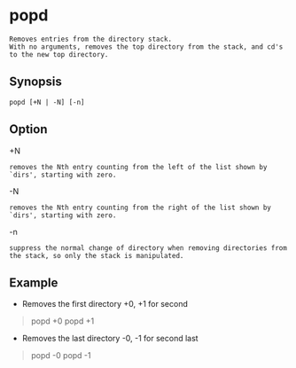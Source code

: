 # popd

    Removes entries from the directory stack. 
    With no arguments, removes the top directory from the stack, and cd's to the new top directory.

## Synopsis

`popd [+N | -N] [-n]`

## Option

+N

    removes the Nth entry counting from the left of the list shown by `dirs', starting with zero.
-N

    removes the Nth entry counting from the right of the list shown by `dirs', starting with zero.
-n

    suppress the normal change of directory when removing directories from the stack, so only the stack is manipulated.

## Example

* Removes the first directory +0, +1 for second

> popd +0
> popd +1

* Removes the last directory -0, -1 for second last

> popd -0
> popd -1
